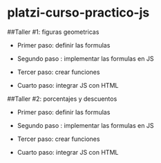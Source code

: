# platzi-curso-practico-js

##Taller #1: figuras geometricas

- Primer paso: definir las formulas

- Segundo paso : implementar las formulas en JS

- Tercer paso: crear funciones

- Cuarto paso: integrar JS con HTML



##Taller #2: porcentajes y descuentos

- Primer paso: definir las formulas

- Segundo paso : implementar las formulas en JS

- Tercer paso: crear funciones 

- Cuarto paso: integrar JS con HTML